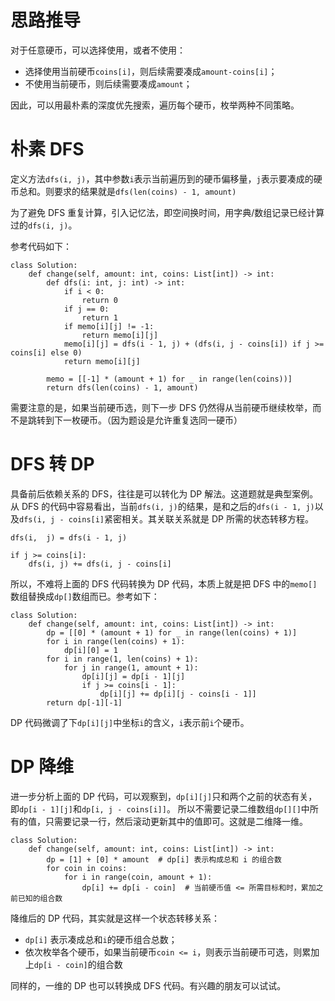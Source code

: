 # 思路推导

对于任意硬币，可以选择使用，或者不使用：

- 选择使用当前硬币`coins[i]`，则后续需要凑成`amount-coins[i]`；
- 不使用当前硬币，则后续需要凑成`amount`；

因此，可以用最朴素的深度优先搜索，遍历每个硬币，枚举两种不同策略。

# 朴素 DFS

定义方法`dfs(i, j)`，其中参数`i`表示当前遍历到的硬币偏移量，`j`表示要凑成的硬币总和。则要求的结果就是`dfs(len(coins) - 1, amount)`

为了避免 DFS 重复计算，引入记忆法，即空间换时间，用字典/数组记录已经计算过的`dfs(i, j)`。

参考代码如下：

```python3 []
class Solution:
    def change(self, amount: int, coins: List[int]) -> int:
        def dfs(i: int, j: int) -> int:
            if i < 0:
                return 0
            if j == 0:
                return 1
            if memo[i][j] != -1:
                return memo[i][j]
            memo[i][j] = dfs(i - 1, j) + (dfs(i, j - coins[i]) if j >= coins[i] else 0)
            return memo[i][j]

        memo = [[-1] * (amount + 1) for _ in range(len(coins))]
        return dfs(len(coins) - 1, amount)
```

需要注意的是，如果当前硬币选，则下一步 DFS 仍然得从当前硬币继续枚举，而不是跳转到下一枚硬币。（因为题设是允许重复选同一硬币）

# DFS 转 DP

具备前后依赖关系的 DFS，往往是可以转化为 DP 解法。这道题就是典型案例。
从 DFS 的代码中容易看出，当前`dfs(i, j)`的结果，是和之后的`dfs(i - 1, j)`以及`dfs(i, j - coins[i]`紧密相关。其关联关系就是 DP 所需的状态转移方程。

```
dfs(i,  j) = dfs(i - 1, j)

if j >= coins[i]:
    dfs(i, j) += dfs(i, j - coins[i]
```

所以，不难将上面的 DFS 代码转换为 DP 代码，本质上就是把 DFS 中的`memo[]`数组替换成`dp[]`数组而已。参考如下：

```python3 []
class Solution:
    def change(self, amount: int, coins: List[int]) -> int:
        dp = [[0] * (amount + 1) for _ in range(len(coins) + 1)]
        for i in range(len(coins) + 1):
            dp[i][0] = 1
        for i in range(1, len(coins) + 1):
            for j in range(1, amount + 1):
                dp[i][j] = dp[i - 1][j]
                if j >= coins[i - 1]:
                    dp[i][j] += dp[i][j - coins[i - 1]]
        return dp[-1][-1]
```

DP 代码微调了下`dp[i][j]`中坐标`i`的含义，`i`表示前`i`个硬币。

# DP 降维

进一步分析上面的 DP 代码，可以观察到，`dp[i][j]`只和两个之前的状态有关，即`dp[i - 1][j]`和`dp[i, j - coins[i]]`。
所以不需要记录二维数组`dp[][]`中所有的值，只需要记录一行，然后滚动更新其中的值即可。这就是二维降一维。

```python3 []
class Solution:
    def change(self, amount: int, coins: List[int]) -> int:
        dp = [1] + [0] * amount  # dp[i] 表示构成总和 i 的组合数
        for coin in coins:
            for i in range(coin, amount + 1):
                dp[i] += dp[i - coin]  # 当前硬币值 <= 所需目标和时，累加之前已知的组合数
```

降维后的 DP 代码，其实就是这样一个状态转移关系：

- `dp[i]` 表示凑成总和`i`的硬币组合总数；
- 依次枚举各个硬币，如果当前硬币`coin <= i`，则表示当前硬币可选，则累加上`dp[i - coin]`的组合数

同样的，一维的 DP 也可以转换成 DFS 代码。有兴趣的朋友可以试试。
